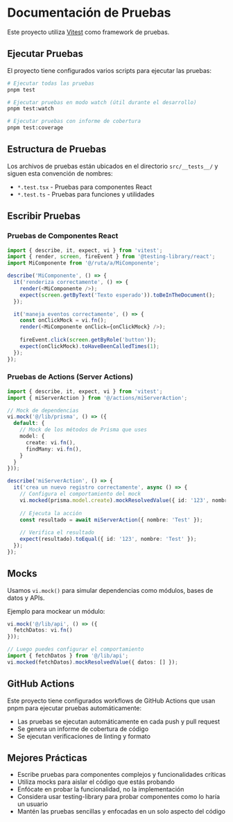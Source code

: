 # Documentación de Pruebas

Este proyecto utiliza [Vitest](https://vitest.dev/) como framework de pruebas.

## Ejecutar Pruebas

El proyecto tiene configurados varios scripts para ejecutar las pruebas:

```bash
# Ejecutar todas las pruebas
pnpm test

# Ejecutar pruebas en modo watch (útil durante el desarrollo)
pnpm test:watch

# Ejecutar pruebas con informe de cobertura
pnpm test:coverage
```

## Estructura de Pruebas

Los archivos de pruebas están ubicados en el directorio `src/__tests__/` y siguen esta convención de nombres:

- `*.test.tsx` - Pruebas para componentes React
- `*.test.ts` - Pruebas para funciones y utilidades

## Escribir Pruebas

### Pruebas de Componentes React

```typescript
import { describe, it, expect, vi } from 'vitest';
import { render, screen, fireEvent } from '@testing-library/react';
import MiComponente from '@/ruta/a/MiComponente';

describe('MiComponente', () => {
  it('renderiza correctamente', () => {
    render(<MiComponente />);
    expect(screen.getByText('Texto esperado')).toBeInTheDocument();
  });

  it('maneja eventos correctamente', () => {
    const onClickMock = vi.fn();
    render(<MiComponente onClick={onClickMock} />);
    
    fireEvent.click(screen.getByRole('button'));
    expect(onClickMock).toHaveBeenCalledTimes(1);
  });
});
```

### Pruebas de Actions (Server Actions)

```typescript
import { describe, it, expect, vi } from 'vitest';
import { miServerAction } from '@/actions/miServerAction';

// Mock de dependencias
vi.mock('@/lib/prisma', () => ({
  default: {
    // Mock de los métodos de Prisma que uses
    model: {
      create: vi.fn(),
      findMany: vi.fn(),
    }
  }
}));

describe('miServerAction', () => {
  it('crea un nuevo registro correctamente', async () => {
    // Configura el comportamiento del mock
    vi.mocked(prisma.model.create).mockResolvedValue({ id: '123', nombre: 'Test' });
    
    // Ejecuta la acción
    const resultado = await miServerAction({ nombre: 'Test' });
    
    // Verifica el resultado
    expect(resultado).toEqual({ id: '123', nombre: 'Test' });
  });
});
```

## Mocks

Usamos `vi.mock()` para simular dependencias como módulos, bases de datos y APIs.

Ejemplo para mockear un módulo:

```typescript
vi.mock('@/lib/api', () => ({
  fetchDatos: vi.fn()
}));

// Luego puedes configurar el comportamiento
import { fetchDatos } from '@/lib/api';
vi.mocked(fetchDatos).mockResolvedValue({ datos: [] });
```

## GitHub Actions

Este proyecto tiene configurados workflows de GitHub Actions que usan pnpm para ejecutar pruebas automáticamente:

- Las pruebas se ejecutan automáticamente en cada push y pull request
- Se genera un informe de cobertura de código
- Se ejecutan verificaciones de linting y formato

## Mejores Prácticas

- Escribe pruebas para componentes complejos y funcionalidades críticas
- Utiliza mocks para aislar el código que estás probando
- Enfócate en probar la funcionalidad, no la implementación
- Considera usar testing-library para probar componentes como lo haría un usuario
- Mantén las pruebas sencillas y enfocadas en un solo aspecto del código 